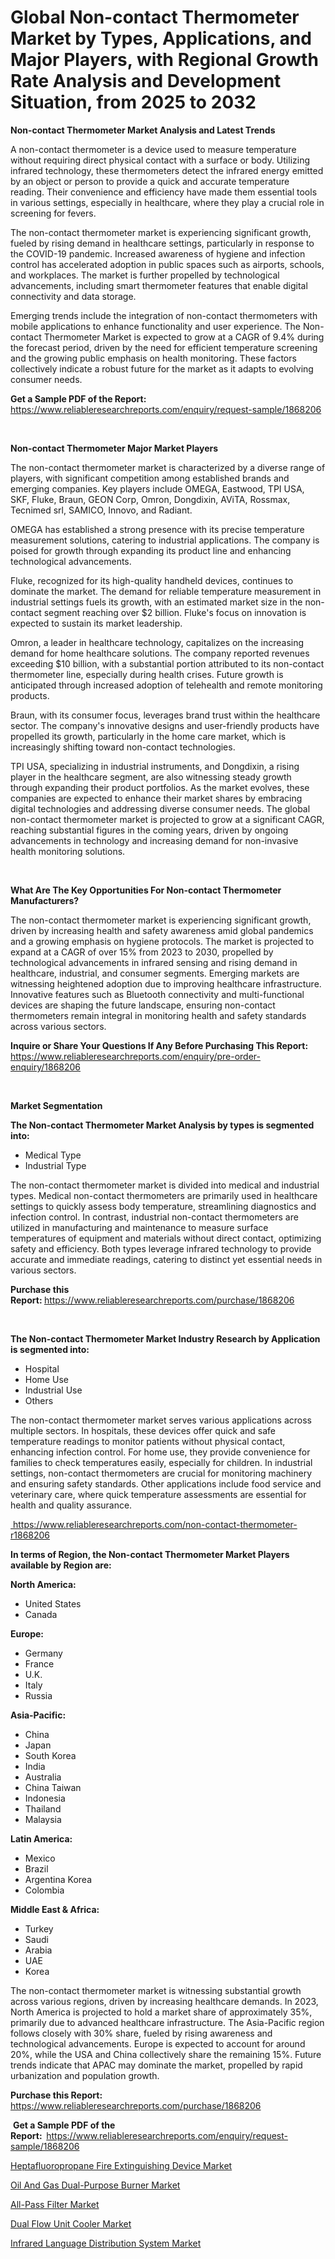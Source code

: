 <p><h1>Global Non-contact Thermometer Market by Types, Applications, and Major Players, with Regional Growth Rate Analysis and Development Situation, from 2025 to 2032</h1></p><p><strong>Non-contact Thermometer Market Analysis and Latest Trends</strong></p>
<p><p>A non-contact thermometer is a device used to measure temperature without requiring direct physical contact with a surface or body. Utilizing infrared technology, these thermometers detect the infrared energy emitted by an object or person to provide a quick and accurate temperature reading. Their convenience and efficiency have made them essential tools in various settings, especially in healthcare, where they play a crucial role in screening for fevers.</p><p>The non-contact thermometer market is experiencing significant growth, fueled by rising demand in healthcare settings, particularly in response to the COVID-19 pandemic. Increased awareness of hygiene and infection control has accelerated adoption in public spaces such as airports, schools, and workplaces. The market is further propelled by technological advancements, including smart thermometer features that enable digital connectivity and data storage.</p><p>Emerging trends include the integration of non-contact thermometers with mobile applications to enhance functionality and user experience. The Non-contact Thermometer Market is expected to grow at a CAGR of 9.4% during the forecast period, driven by the need for efficient temperature screening and the growing public emphasis on health monitoring. These factors collectively indicate a robust future for the market as it adapts to evolving consumer needs.</p></p>
<p><strong>Get a Sample PDF of the Report:&nbsp;</strong> <a href="https://www.reliableresearchreports.com/enquiry/request-sample/1868206?utm_campaign=33&utm_medium=2&utm_source=Github&utm_content=ia&utm_term=28022025&utm_id=non-contact-thermometer">https://www.reliableresearchreports.com/enquiry/request-sample/1868206</a></p>
<p>&nbsp;</p>
<p><strong>Non-contact Thermometer Major Market Players</strong></p>
<p><p>The non-contact thermometer market is characterized by a diverse range of players, with significant competition among established brands and emerging companies. Key players include OMEGA, Eastwood, TPI USA, SKF, Fluke, Braun, GEON Corp, Omron, Dongdixin, AViTA, Rossmax, Tecnimed srl, SAMICO, Innovo, and Radiant.</p><p>OMEGA has established a strong presence with its precise temperature measurement solutions, catering to industrial applications. The company is poised for growth through expanding its product line and enhancing technological advancements.</p><p>Fluke, recognized for its high-quality handheld devices, continues to dominate the market. The demand for reliable temperature measurement in industrial settings fuels its growth, with an estimated market size in the non-contact segment reaching over $2 billion. Fluke's focus on innovation is expected to sustain its market leadership.</p><p>Omron, a leader in healthcare technology, capitalizes on the increasing demand for home healthcare solutions. The company reported revenues exceeding $10 billion, with a substantial portion attributed to its non-contact thermometer line, especially during health crises. Future growth is anticipated through increased adoption of telehealth and remote monitoring products.</p><p>Braun, with its consumer focus, leverages brand trust within the healthcare sector. The company's innovative designs and user-friendly products have propelled its growth, particularly in the home care market, which is increasingly shifting toward non-contact technologies.</p><p>TPI USA, specializing in industrial instruments, and Dongdixin, a rising player in the healthcare segment, are also witnessing steady growth through expanding their product portfolios. As the market evolves, these companies are expected to enhance their market shares by embracing digital technologies and addressing diverse consumer needs. The global non-contact thermometer market is projected to grow at a significant CAGR, reaching substantial figures in the coming years, driven by ongoing advancements in technology and increasing demand for non-invasive health monitoring solutions.</p></p>
<p>&nbsp;</p>
<p><strong>What Are The Key Opportunities For Non-contact Thermometer Manufacturers?</strong></p>
<p><p>The non-contact thermometer market is experiencing significant growth, driven by increasing health and safety awareness amid global pandemics and a growing emphasis on hygiene protocols. The market is projected to expand at a CAGR of over 15% from 2023 to 2030, propelled by technological advancements in infrared sensing and rising demand in healthcare, industrial, and consumer segments. Emerging markets are witnessing heightened adoption due to improving healthcare infrastructure. Innovative features such as Bluetooth connectivity and multi-functional devices are shaping the future landscape, ensuring non-contact thermometers remain integral in monitoring health and safety standards across various sectors.</p></p>
<p><strong>Inquire or Share Your Questions If Any Before Purchasing This Report:</strong> <a href="https://www.reliableresearchreports.com/enquiry/pre-order-enquiry/1868206?utm_campaign=33&utm_medium=2&utm_source=Github&utm_content=ia&utm_term=28022025&utm_id=non-contact-thermometer">https://www.reliableresearchreports.com/enquiry/pre-order-enquiry/1868206</a></p>
<p>&nbsp;</p>
<p><strong>Market Segmentation</strong></p>
<p><strong>The Non-contact Thermometer Market Analysis by types is segmented into:</strong></p>
<p><ul><li>Medical Type</li><li>Industrial Type</li></ul></p>
<p><p>The non-contact thermometer market is divided into medical and industrial types. Medical non-contact thermometers are primarily used in healthcare settings to quickly assess body temperature, streamlining diagnostics and infection control. In contrast, industrial non-contact thermometers are utilized in manufacturing and maintenance to measure surface temperatures of equipment and materials without direct contact, optimizing safety and efficiency. Both types leverage infrared technology to provide accurate and immediate readings, catering to distinct yet essential needs in various sectors.</p></p>
<p><strong>Purchase this Report:&nbsp;</strong><a href="https://www.reliableresearchreports.com/purchase/1868206?utm_campaign=33&utm_medium=2&utm_source=Github&utm_content=ia&utm_term=28022025&utm_id=non-contact-thermometer">https://www.reliableresearchreports.com/purchase/1868206</a></p>
<p>&nbsp;</p>
<p><strong>The Non-contact Thermometer Market Industry Research by Application is segmented into:</strong></p>
<p><ul><li>Hospital</li><li>Home Use</li><li>Industrial Use</li><li>Others</li></ul></p>
<p><p>The non-contact thermometer market serves various applications across multiple sectors. In hospitals, these devices offer quick and safe temperature readings to monitor patients without physical contact, enhancing infection control. For home use, they provide convenience for families to check temperatures easily, especially for children. In industrial settings, non-contact thermometers are crucial for monitoring machinery and ensuring safety standards. Other applications include food service and veterinary care, where quick temperature assessments are essential for health and quality assurance.</p></p>
<p><a href="https://www.reliableresearchreports.com/non-contact-thermometer-r1868206?utm_campaign=33&utm_medium=2&utm_source=Github&utm_content=ia&utm_term=28022025&utm_id=non-contact-thermometer">&nbsp;https://www.reliableresearchreports.com/non-contact-thermometer-r1868206</a></p>
<p><strong>In terms of Region, the Non-contact Thermometer Market Players available by Region are:</strong></p>
<p>
    <p> <strong> North America: </strong>
        <ul>
            <li>United States</li>
            <li>Canada</li>
        </ul>
        </p> 
    <p> <strong> Europe: </strong>
        <ul>
            <li>Germany</li>
            <li>France</li>
            <li>U.K.</li>
            <li>Italy</li>
            <li>Russia</li>
        </ul>
        </p> 
    <p> <strong> Asia-Pacific: </strong>
        <ul>
            <li>China</li>
            <li>Japan</li>
            <li>South Korea</li>
            <li>India</li>
            <li>Australia</li>
            <li>China Taiwan</li>
            <li>Indonesia</li>
            <li>Thailand</li>
            <li>Malaysia</li>
        </ul>
        </p> 
    <p> <strong> Latin America: </strong>
        <ul>
            <li>Mexico</li>
            <li>Brazil</li>
            <li>Argentina Korea</li>
            <li>Colombia</li>
        </ul>
        </p> 
    <p> <strong> Middle East & Africa: </strong>
        <ul>
            <li>Turkey</li>
            <li>Saudi</li>
            <li>Arabia</li>
            <li>UAE</li>
            <li>Korea</li>
        </ul>
    </p>
    </p>
<p><p>The non-contact thermometer market is witnessing substantial growth across various regions, driven by increasing healthcare demands. In 2023, North America is projected to hold a market share of approximately 35%, primarily due to advanced healthcare infrastructure. The Asia-Pacific region follows closely with 30% share, fueled by rising awareness and technological advancements. Europe is expected to account for around 20%, while the USA and China collectively share the remaining 15%. Future trends indicate that APAC may dominate the market, propelled by rapid urbanization and population growth.</p></p>
<p><strong>Purchase this Report: </strong><a href="https://www.reliableresearchreports.com/purchase/1868206?utm_campaign=33&utm_medium=2&utm_source=Github&utm_content=ia&utm_term=28022025&utm_id=non-contact-thermometer">https://www.reliableresearchreports.com/purchase/1868206</a></p>
<p>&nbsp;<strong>Get a Sample PDF of the Report:&nbsp;&nbsp;</strong><a href="https://www.reliableresearchreports.com/enquiry/request-sample/1868206?utm_campaign=33&utm_medium=2&utm_source=Github&utm_content=ia&utm_term=28022025&utm_id=non-contact-thermometer">https://www.reliableresearchreports.com/enquiry/request-sample/1868206</a></p>
<p><strong></strong></p>
<p><p><a href="https://github.com/suleimannichelle7/Market-Research-Report-List-1/blob/main/heptafluoropropane-fire-extinguishing-device-market.md?utm_campaign=33&utm_medium=2&utm_source=Github&utm_content=ia&utm_term=28022025&utm_id=non-contact-thermometer">Heptafluoropropane Fire Extinguishing Device Market</a></p><p><a href="https://github.com/MariaWashington76/Market-Research-Report-List-1/blob/main/oil-and-gas-dual-purpose-burner-market.md?utm_campaign=33&utm_medium=2&utm_source=Github&utm_content=ia&utm_term=28022025&utm_id=non-contact-thermometer">Oil And Gas Dual-Purpose Burner Market</a></p><p><a href="https://github.com/MarciaRunte/Market-Research-Report-List-1/blob/main/all-pass-filter-market.md?utm_campaign=33&utm_medium=2&utm_source=Github&utm_content=ia&utm_term=28022025&utm_id=non-contact-thermometer">All-Pass Filter Market</a></p><p><a href="https://github.com/rosamariarocque98/Market-Research-Report-List-1/blob/main/dual-flow-unit-cooler-market.md?utm_campaign=33&utm_medium=2&utm_source=Github&utm_content=ia&utm_term=28022025&utm_id=non-contact-thermometer">Dual Flow Unit Cooler Market</a></p><p><a href="https://github.com/krinerstormy331/Market-Research-Report-List-1/blob/main/infrared-language-distribution-system-market.md?utm_campaign=33&utm_medium=2&utm_source=Github&utm_content=ia&utm_term=28022025&utm_id=non-contact-thermometer">Infrared Language Distribution System Market</a></p></p>